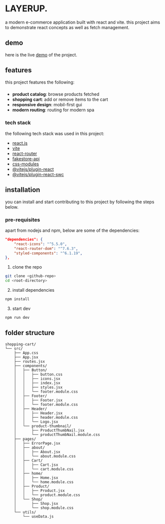 # LAYERUP.

a modern e-commerce application built with react and vite. this project aims to demonstrate react concepts as well as fetch management.

## demo

here is the live [demo](https://furkanssarri-shopping-cart.netlify.app/) of the project.

## features

this project features the following:

###

- **product catalog**: browse products fetched
- **shopping cart**: add or remove items to the cart
- **responsive design**: mobil-first gui
- **modern routing**: routing for modern spa

### tech stack

the following tech stack was used in this project:

- [react.js](https://react.dev/)
- [vite](https://vite.dev/)
- [react-router](https://reactrouter.com/)
- [fakestore-api](https://fakestoreapi.com/)
- [css-modules](https://github.com/css-modules/css-modules)
- [@vitejs/plugin-react](https://github.com/vitejs/vite-plugin-react/blob/main/packages/plugin-react)
- [@vitejs/plugin-react-swc](https://github.com/vitejs/vite-plugin-react/blob/main/packages/plugin-react-swc)

## installation

you can install and start contributing to this project by following the steps below.

### pre-requisites

apart from nodejs and npm, below are some of the dependencies:

```json
"dependencies": {
    "react-icons": "^5.5.0",
    "react-router-dom": "^7.6.3",
    "styled-components": "^6.1.19",
},
```

1. clone the repo

```bash
git clone <github-repo>
cd <root-directory>
```

2. install dependencies

```bash
npm install
```

3. start dev

```bash
npm run dev
```

## folder structure

```
shopping-cart/
└── src/
    ├── App.css
    ├── App.jsx
    ├── routes.jsx
    ├── components/
    │   ├── Button/
    │   │   ├── button.css
    │   │   ├── icons.jsx
    │   │   ├── index.jsx
    │   │   ├── styles.jsx
    │   │   └── footer.module.css
    │   ├── Footer/
    │   │   ├── Footer.jsx
    │   │   └── footer.module.css
    │   ├── Header/
    │   │   ├── Header.jsx
    │   │   ├── header.module.css
    │   │   └── Logo.jsx
    │   └── product-thumbnail/
    │       ├── ProductThumbNail.jsx
    │       └── productThumbNail.module.css
    ├── pages/
    │   ├── ErrorPage.jsx
    │   ├── about/
    │   │   ├── About.jsx
    │   │   └── about.module.css
    │   ├── Cart/
    │   │   ├── Cart.jsx
    │   │   └── cart.module.css
    │   ├── home/
    │   │   ├── Home.jsx
    │   │   └── home.module.css
    │   ├── Product/
    │   │   ├── Product.jsx
    │   │   └── product.module.css
    │   └── Shop/
    │       ├── Shop.jsx
    │       └── shop.module.css
    └── utils/
        └── useData.js
```
